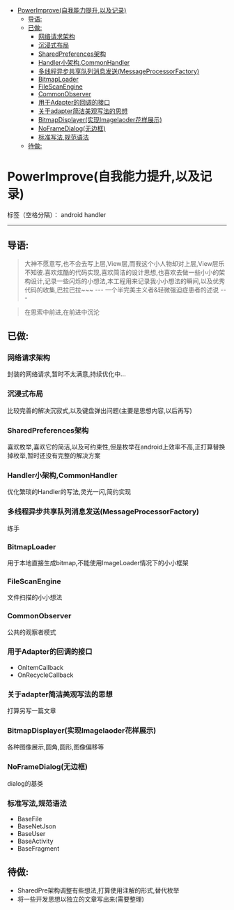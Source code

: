 <!-- START doctoc generated TOC please keep comment here to allow auto update -->
<!-- DON'T EDIT THIS SECTION, INSTEAD RE-RUN doctoc TO UPDATE -->


- [PowerImprove(自我能力提升,以及记录)](#powerimprove%E8%87%AA%E6%88%91%E8%83%BD%E5%8A%9B%E6%8F%90%E5%8D%87%E4%BB%A5%E5%8F%8A%E8%AE%B0%E5%BD%95)
  - [导语:](#%E5%AF%BC%E8%AF%AD)
  - [已做:](#%E5%B7%B2%E5%81%9A)
    - [网络请求架构](#%E7%BD%91%E7%BB%9C%E8%AF%B7%E6%B1%82%E6%9E%B6%E6%9E%84)
    - [沉浸式布局](#%E6%B2%89%E6%B5%B8%E5%BC%8F%E5%B8%83%E5%B1%80)
    - [SharedPreferences架构](#sharedpreferences%E6%9E%B6%E6%9E%84)
    - [Handler小架构,CommonHandler](#handler%E5%B0%8F%E6%9E%B6%E6%9E%84commonhandler)
    - [多线程异步共享队列消息发送(MessageProcessorFactory)](#%E5%A4%9A%E7%BA%BF%E7%A8%8B%E5%BC%82%E6%AD%A5%E5%85%B1%E4%BA%AB%E9%98%9F%E5%88%97%E6%B6%88%E6%81%AF%E5%8F%91%E9%80%81messageprocessorfactory)
    - [BitmapLoader](#bitmaploader)
    - [FileScanEngine](#filescanengine)
    - [CommonObserver](#commonobserver)
    - [用于Adapter的回调的接口](#%E7%94%A8%E4%BA%8Eadapter%E7%9A%84%E5%9B%9E%E8%B0%83%E7%9A%84%E6%8E%A5%E5%8F%A3)
    - [关于adapter简洁美观写法的思想](#%E5%85%B3%E4%BA%8Eadapter%E7%AE%80%E6%B4%81%E7%BE%8E%E8%A7%82%E5%86%99%E6%B3%95%E7%9A%84%E6%80%9D%E6%83%B3)
    - [BitmapDisplayer(实现Imagelaoder花样展示)](#bitmapdisplayer%E5%AE%9E%E7%8E%B0imagelaoder%E8%8A%B1%E6%A0%B7%E5%B1%95%E7%A4%BA)
    - [NoFrameDialog(无边框)](#noframedialog%E6%97%A0%E8%BE%B9%E6%A1%86)
    - [标准写法,规范语法](#%E6%A0%87%E5%87%86%E5%86%99%E6%B3%95%E8%A7%84%E8%8C%83%E8%AF%AD%E6%B3%95)
  - [待做:](#%E5%BE%85%E5%81%9A)

<!-- END doctoc generated TOC please keep comment here to allow auto update -->

# PowerImprove(自我能力提升,以及记录)

标签（空格分隔）： android handler

---
## 导语:
> 大神不愿意写,也不会去写上层,View层,而我这个小人物却对上层,View层乐不知彼.喜欢炫酷的代码实现,喜欢简洁的设计思想,也喜欢去做一些小小的架构设计,记录一些闪烁的小想法,本工程用来记录我小小想法的瞬间,以及优秀代码的收集,巴拉巴拉~~~
            --- 一个半完美主义者&轻微强迫症患者的述说 ---

>在思索中前进,在前进中沉沦

## 已做:

### 网络请求架构
封装的网络请求,暂时不太满意,持续优化中...
### 沉浸式布局
比较完善的解决沉寂式,以及键盘弹出问题(主要是思想内容,以后再写)

### SharedPreferences架构
喜欢枚举,喜欢它的简洁,以及可约束性,但是枚举在android上效率不高,正打算替换掉枚举,暂时还没有完整的解决方案

### Handler小架构,CommonHandler
优化繁琐的Handler的写法,灵光一闪,简约实现

### 多线程异步共享队列消息发送(MessageProcessorFactory)
练手

### BitmapLoader
用于本地直接生成bitmap,不能使用ImageLoader情况下的小小框架

### FileScanEngine
文件扫描的小小想法

### CommonObserver
公共的观察者模式

### 用于Adapter的回调的接口

 - OnItemCallback
 - OnRecycleCallback
 
### 关于adapter简洁美观写法的思想
 打算另写一篇文章

### BitmapDisplayer(实现Imagelaoder花样展示)
各种图像展示,圆角,圆形,图像偏移等

### NoFrameDialog(无边框)
dialog的基类

### 标准写法,规范语法

 - BaseFile
 - BaseNetJson
 - BaseUser
 - BaseActivity
 - BaseFragment

## 待做:

 - SharedPre架构调整有些想法,打算使用注解的形式,替代枚举
 - 将一些开发思想以独立的文章写出来(需要整理)
	